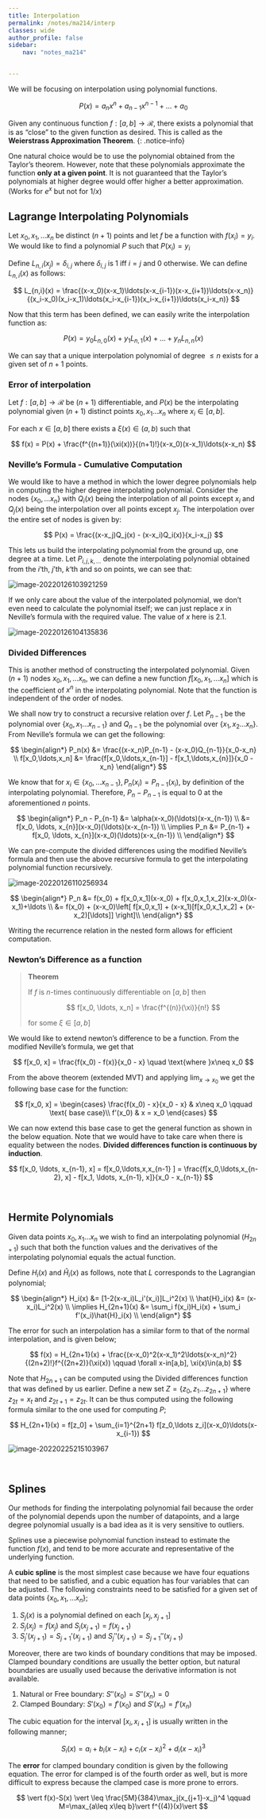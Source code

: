 ```yaml
---
title: Interpolation
permalink: /notes/ma214/interp
classes: wide
author_profile: false
sidebar:
    nav: "notes_ma214"


---
```


<script type="text/javascript" src="https://code.jquery.com/jquery-1.7.1.min.js"></script>

<script type="text/x-mathjax-config">
  MathJax.Hub.Config({
    tex2jax: {
      inlineMath: [ ['$','$'], ["\\(","\\)"] ],
      processEscapes: true
    }
  });
</script>
<script type="text/javascript" async src="https://cdnjs.cloudflare.com/ajax/libs/mathjax/2.7.5/latest.js?config=TeX-MML-AM_CHTML" async></script>

<!-- Notes Begin from here -->



We will be focusing on interpolation using polynomial functions.



$$
P(x) = a_nx^n+a_{n-1}x^{n-1}+\ldots+a_0
$$



Given any continuous function $f:[a,b]\rightarrow\mathcal{R}$, there exists a polynomial that is as “close” to the given function as desired. This is called as the **Weierstrass Approximation Theorem**.
{: .notice–info}



One natural choice would be to use the polynomial obtained from the Taylor’s theorem. However, note that these polynomials approximate the function **only at a given point**. It is not guaranteed that the Taylor’s polynomials at higher degree would offer higher a better approximation. (Works for $e^x$ but not for $1/x$)



## Lagrange Interpolating Polynomials

Let $x_0, x_1, \ldots x_n$ be distinct $(n+1)$ points and let $f$ be a function with $f(x_i)=y_i$. We would like to find a polynomial $P$ such that $P(x_i)=y_i$

Define $L_{n,i}(x_j) = \delta_{i,j}$ where $\delta_{i,j}$ is $1$ iff $i=j$ and $0$ otherwise. We can define $L_{n,i}(x)$ as follows:



$$
L_{n,i}(x) = \frac{(x-x_0)(x-x_1)\ldots(x-x_{i-1})(x-x_{i+1})\ldots(x-x_n)}{(x_i-x_0)(x_i-x_1)\ldots(x_i-x_{i-1})(x_i-x_{i+1})\ldots(x_i-x_n)}
$$



Now that this term has been defined, we can easily write the interpolation function as:



$$
P(x) = y_0L_{n,0}(x)+y_1L_{n,1}(x)+\ldots+y_nL_{n,n}(x)
$$



We can say that a unique interpolation polynomial of degree $\leq n$ exists for a given set of $n+1$ points.



### Error of interpolation

Let $f:[a,b]\rightarrow \mathcal{R}$ be $(n+1)$ differentiable, and $P(x)$ be the interpolating polynomial given $(n+1)$ distinct points $x_0, x_1\ldots x_n$ where $x_i\in[a,b]$.

For each $x\in[a,b]$ there exists a $\xi (x)\in(a,b)$ such that



$$
f(x) = P(x) + \frac{f^{(n+1)}(\xi(x))}{(n+1)!}(x-x_0)(x-x_1)\ldots(x-x_n)
$$



### Neville’s Formula - Cumulative Computation

We would like to have a method in which the lower degree polynomials help in computing the higher degree interpolating polynomial. Consider the nodes $\{x_0, \ldots x_n\}$ with $Q_i(x)$ being the interpolation of all points except $x_i$ and $Q_j(x)$ being the interpolation over all points except $x_j$. The interpolation over the entire set of nodes is given by:



$$
P(x) = \frac{(x-x_j)Q_j(x) - (x-x_i)Q_i(x)}{x_i-x_j}
$$



This lets us build the interpolating polynomial from the ground up, one degree at a time. Let $P_{i,j,k,\ldots}$ denote the interpolating polynomial obtained from the $i$‘th, $j$’th, $k$‘th and so on points, we can see that:

![image-20220126103921259](../../../assets/images/typora/image-20220126103921259.png)

If we only care about the value of the interpolated polynomial, we don’t even need to calculate the polynomial itself; we can just replace $x$ in Neville’s formula with the required value. The value of $x$ here is $2.1$.

![image-20220126104135836](../../../assets/images/typora/image-20220126104135836.png)



### Divided Differences

This is another method of constructing the interpolated polynomial. Given $(n+1)$ nodes $x_0, x_1, \ldots x_n$, we can define a new function $f[x_0, x_1, \ldots x_n]$ which is the coefficient of $x^n$ in the interpolating polynomial. Note that the function is independent of the order of nodes.

We shall now try to construct a recursive relation over $f$. Let $P_{n-1}$ be the polynomial over $\{x_0, x_1\ldots x_{n-1}\}$ and $Q_{n-1}$ be the polynomial over $\{x_1, x_2\ldots x_n\}$. From Neville’s formula we can get the following:


$$
\begin{align*}
	P_n(x) &= \frac{(x-x_n)P_{n-1} - (x-x_0)Q_{n-1}}{x_0-x_n} \\
	f[x_0,\ldots,x_n] &= \frac{f[x_0,\ldots,x_{n-1}] - f[x_1,\ldots,x_{n}]}{x_0 - x_n}
\end{align*}
$$


We know that for $x_i\in\{x_0,\ldots x_{n-1}\}, P_n(x_i)=P_{n-1}(x_i)$, by definition of the interpolating polynomial. Therefore, $P_n - P_{n-1}$ is equal to $0$ at the aforementioned $n$ points.


$$
\begin{align*}
P_n - P_{n-1} &= \alpha(x-x_0)(\ldots)(x-x_{n-1}) \\
&= f[x_0, \ldots, x_{n}](x-x_0)(\ldots)(x-x_{n-1}) \\
\implies P_n &= P_{n-1} + f[x_0, \ldots, x_{n}](x-x_0)(\ldots)(x-x_{n-1}) \\ 
\end{align*}
$$


We can pre-compute the divided differences using the modified Neville’s formula and then use the above recursive formula to get the interpolating polynomial function recursively.

![image-20220126110256934](../../../assets/images/typora/image-20220126110256934.png)


$$
\begin{align*}
P_n &= f(x_0) + f[x_0,x_1](x-x_0) + f[x_0,x_1,x_2](x-x_0)(x-x_1)+\ldots \\
&= f(x_0) + (x-x_0)\left[ f[x_0,x_1] + (x-x_1)[f[x_0,x_1,x_2] + (x-x_2)[\ldots]]  \right]\\
\end{align*}
$$


Writing the recurrence relation in the nested form allows for efficient computation.



### Newton’s Difference as a function

> **Theorem**
>
> If $f$ is $n$-times continuously differentiable on $[a,b]$ then
>
>
> $$
> f[x_0, \ldots, x_n] = \frac{f^{(n)}(\xi)}{n!}
> $$
>
>
> for some $\xi\in[a,b]$



We would like to extend newton’s difference to be a function. From the modified Neville’s formula, we get that


$$
f[x_0, x] = \frac{f(x_0) - f(x)}{x_0 - x} \quad \text{where }x\neq x_0
$$


From the above theorem (extended MVT) and applying $\lim_{x\to x_0}$ we get the following base case for the function:


$$
f[x_0, x] = 
\begin{cases}
\frac{f(x_0) - x}{x_0 - x} & x\neq x_0 
\qquad \text{ base case}\\
f'(x_0) & x = x_0
\end{cases}
$$


We can now extend this base case to get the general function as shown in the below equation. Note that we would have to take care when there is equality between the nodes. **Divided differences function is continuous by induction**.


$$
f[x_0, \ldots, x_{n-1}, x] = f[x_0,\ldots,x,x_{n-1} ] = \frac{f[x_0,\ldots,x_{n-2}, x] - f[x_1, \ldots, x_{n-1}, x]}{x_0 - x_{n-1}}
$$

&nbsp;

## Hermite Polynomials

Given data points $x_0, x_1 \ldots x_n$ we wish to find an interpolating polynomial ($H_{2n+1}$) such that both the function values and the derivatives of the interpolating polynomial equals the actual function.

Define $H_i(x)$ and $\hat{H}_i(x)$ as follows, note that $L$ corresponds to the Lagrangian polynomial;


$$
\begin{align*}
	H_i(x) &= [1-2(x-x_i)L_i'(x_i)]L_i^2(x) \\
	\hat{H}_i(x) &= (x-x_i)L_i^2(x) \\
	\implies H_{2n+1}(x) &= \sum_i f(x_i)H_i(x) + \sum_i f'(x_i)\hat{H}_i(x) \\
\end{align*}
$$
 

The error for such an interpolation has a similar form to that of the normal interpolation, and is given below;

$$
f(x) = H_{2n+1}(x) + \frac{(x-x_0)^2(x-x_1)^2\ldots(x-x_n)^2}{(2n+2)!}f^{(2n+2)}(\xi(x)) \qquad \forall x-in[a,b], \xi(x)\in(a,b)
$$


Note that $H_{2n+1}$ can be computed using the Divided differences function that was defined by us earlier. Define a new set $Z = \{ z_0, z_1\ldots z_{2n+1} \}$ where $z_{2t} = x_t$ and $z_{2t+1} = z_{2t}$. It can be thus computed using the following formula similar to the one used for computing $P$;


$$
H_{2n+1}(x) = f[z_0] + \sum_{i=1}^{2n+1} f[z_0,\ldots z_i](x-x_0)\ldots(x-x_{i-1})
$$


![image-20220225215103967](../../../assets/images/typora/image-20220225215103967.png)



&nbsp;

## Splines

Our methods for finding the interpolating polynomial fail because the order of the polynomial depends upon the number of datapoints, and a large degree polynomial usually is a bad idea as it is very sensitive to outliers. 

Splines use a piecewise polynomial function instead to estimate the function $f(x)$, and tend to be more accurate and representative of the underlying function.

A **cubic spline** is the most simplest case because we have four equations that need to be satisfied, and a cubic equation has four variables that can be adjusted. The following constraints need to be satisfied for a given set of data points $\{x_0, x_1, \ldots x_n \}$;

1. $S_j(x)$ is a polynomial defined on each $[x_j, x_{j+1}]$
2. $S_j(x_j) = f(x_j)$ and $S_j(x_{j+1}) = f(x_{j+1})$ 
3. $S_j'(x_{j+1}) = S_{j+1}'(x_{j+1})$ and $S_j''(x_{j+1}) = S_{j+1}''(x_{j+1})$

Moreover, there are two kinds of boundary conditions that may be imposed. Clamped boundary conditions are usually the better option, but natural boundaries are usually used because the derivative information is not available.

1. Natural or Free boundary:  $S''(x_0) = S''(x_n) = 0$
2. Clamped Boundary: $S'(x_0) = f'(x_0)$ and $S'(x_n) = f'(x_n)$



The cubic equation for the interval $[x_i, x_{i+1}]$ is usually written in the following manner;


$$
S_i(x) = a_i + b_i(x-x_i) + c_i(x-x_i)^2 + d_i(x-x_i)^3
$$


The **error** for clamped boundary condition is given by the following equation. The error for clamped is of the fourth order as well, but is more difficult to express because the clamped case is more prone to errors.


$$
\vert f(x)-S(x) \vert \leq \frac{5M}{384}\max_j(x_{j+1}-x_j)^4 \qquad M=\max_{a\leq x\leq b}\vert f^{(4)}(x)\vert
$$



